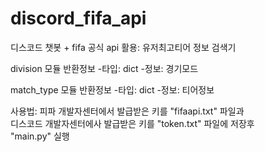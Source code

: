 # discord_fifa_api
디스코드 챗봇 + fifa 공식 api 활용: 유저최고티어 정보 검색기

division 모듈 반환정보
-타입: dict
-정보: 경기모드

match_type 모듈 반환정보
-타입: dict
-정보: 티어정보

사용법: 피파 개발자센터에서 발급받은 키를 "fifaapi.txt" 파일과
      </br>디스코드 개발자센터에사 발급받은 키를 "token.txt" 파일에 저장후 
      </br>"main.py" 실행
